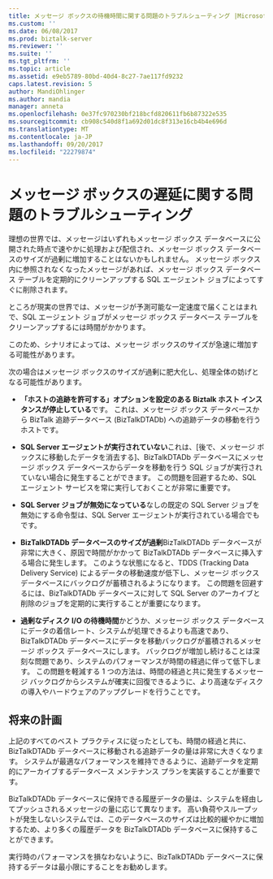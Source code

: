 ```yaml
---
title: メッセージ ボックスの待機時間に関する問題のトラブルシューティング |Microsoft ドキュメント
ms.custom: ''
ms.date: 06/08/2017
ms.prod: biztalk-server
ms.reviewer: ''
ms.suite: ''
ms.tgt_pltfrm: ''
ms.topic: article
ms.assetid: e9eb5789-80bd-40d4-8c27-7ae117fd9232
caps.latest.revision: 5
author: MandiOhlinger
ms.author: mandia
manager: anneta
ms.openlocfilehash: 0e37fc970230bf218bcfd820611fb6b87322e535
ms.sourcegitcommit: cb908c540d8f1a692d01dc8f313e16cb4b4e696d
ms.translationtype: MT
ms.contentlocale: ja-JP
ms.lasthandoff: 09/20/2017
ms.locfileid: "22279874"
---
```

# <a name="troubleshooting-messagebox-latency-issues"></a>メッセージ ボックスの遅延に関する問題のトラブルシューティング
理想の世界では、メッセージはいずれもメッセージ ボックス データベースに公開された時点で速やかに処理および配信され、メッセージ ボックス データベースのサイズが過剰に増加することはないかもしれません。 メッセージ ボックス内に参照されなくなったメッセージがあれば、メッセージ ボックス データベース テーブルを定期的にクリーンアップする SQL エージェント ジョブによってすぐに削除されます。  
  
 ところが現実の世界では、メッセージが予測可能な一定速度で届くことはまれで、SQL エージェント ジョブがメッセージ ボックス データベース テーブルをクリーンアップするには時間がかかります。  
  
 このため、シナリオによっては、メッセージ ボックスのサイズが急速に増加する可能性があります。  
  
 次の場合はメッセージ ボックスのサイズが過剰に肥大化し、処理全体の妨げとなる可能性があります。  
  
-   **「ホストの追跡を許可する」オプションを設定のある Biztalk ホスト インスタンスが停止している**です。 これは、メッセージ ボックス データベースから BizTalk 追跡データベース (BizTalkDTADb) への追跡データの移動を行うホストです。  
  
-   **SQL Server エージェントが実行されていない**これは、[後で、メッセージ ボックスに移動したデータを消去する]、BizTalkDTADb データベースにメッセージ ボックス データベースからデータを移動を行う SQL ジョブが実行されていない場合に発生することができます。 この問題を回避するため、SQL エージェント サービスを常に実行しておくことが非常に重要です。  
  
-   **SQL Server ジョブが無効になっている**なしの既定の SQL Server ジョブを無効にする命令型は、SQL Server エージェントが実行されている場合でもです。  
  
-   **BizTalkDTADb データベースのサイズが過剰**BizTalkDTADb データベースが非常に大きく、原因で時間がかかって BizTalkDTADb データベースに挿入する場合に発生します。 このような状態になると、TDDS (Tracking Data Delivery Service) によるデータの移動速度が低下し、メッセージ ボックス データベースにバックログが蓄積されるようになります。 この問題を回避するには、BizTalkDTADb データベースに対して SQL Server のアーカイブと削除のジョブを定期的に実行することが重要になります。  
  
-   **過剰なディスク I/O の待機時間**かどうか、メッセージ ボックス データベースにデータの着信レート、システムが処理できるよりも高速であり、BizTalkDTADb データベースにデータを移動バックログが蓄積されるメッセージ ボックス データベースにします。 バックログが増加し続けることは深刻な問題であり、システムのパフォーマンスが時間の経過に伴って低下します。 この問題を軽減する 1 つの方法は、時間の経過と共に発生するメッセージ バックログからシステムが確実に回復できるように、より高速なディスクの導入やハードウェアのアップグレードを行うことです。  
  
## <a name="plan-for-the-future"></a>将来の計画  
 上記のすべてのベスト プラクティスに従ったとしても、時間の経過と共に、BizTalkDTADb データベースに移動される追跡データの量は非常に大きくなります。 システムが最適なパフォーマンスを維持できるように、追跡データを定期的にアーカイブするデータベース メンテナンス プランを実装することが重要です。  
  
 BizTalkDTADb データベースに保持できる履歴データの量は、システムを経由してプッシュされるメッセージの量に応じて異なります。 高い負荷やスループットが発生しないシステムでは、このデータベースのサイズは比較的緩やかに増加するため、より多くの履歴データを BizTalkDTADb データベースに保持することができます。  
  
 実行時のパフォーマンスを損なわないように、BizTalkDTADb データベースに保持するデータは最小限にすることをお勧めします。
